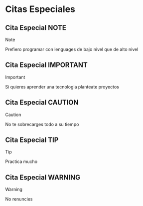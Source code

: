 <!-- Autor: Daniel Benjamin Perez Morales -->
<!-- GitHub: https://github.com/D4nitrix13 -->
<!-- GitLab: https://gitlab.com/D4nitrix13 -->
<!-- Correo electrónico: danielperezdev@proton.me -->

# Citas Especiales

## Cita Especial NOTE

> [!NOTE]
> Prefiero programar con lenguages de bajo nivel que de alto nivel

## Cita Especial IMPORTANT

> [!IMPORTANT]
> Si quieres aprender una tecnologia planteate proyectos

## Cita Especial CAUTION

> [!CAUTION]
> No te sobrecarges todo a su tiempo

## Cita Especial TIP

> [!TIP]
> Practica mucho

## Cita Especial WARNING

> [!WARNING]
> No renuncies
